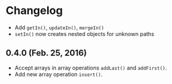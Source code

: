 # Changelog

* Add `getIn()`, `updateIn()`, `mergeIn()`
* `setIn()` now creates nested objects for unknown paths

## 0.4.0 (Feb. 25, 2016)

* Accept arrays in array operations `addLast()` and `addFirst()`.
* Add new array operation `insert()`.
